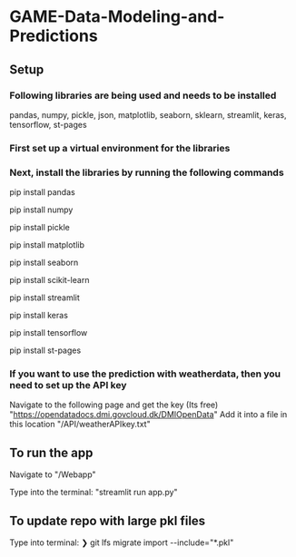 ﻿# GAME-Data-Modeling-and-Predictions

## Setup

### Following libraries are being used and needs to be installed

pandas, numpy, pickle, json, matplotlib, seaborn, sklearn, streamlit, keras, tensorflow, st-pages

### First set up a virtual environment for the libraries

### Next, install the libraries by running the following commands

pip install pandas

pip install numpy

pip install pickle

pip install matplotlib

pip install seaborn

pip install scikit-learn

pip install streamlit

pip install keras

pip install tensorflow

pip install st-pages

### If you want to use the prediction with weatherdata, then you need to set up the API key

Navigate to the following page and get the key (Its free) "https://opendatadocs.dmi.govcloud.dk/DMIOpenData"
Add it into a file in this location "/API/weatherAPIkey.txt"

## To run the app

Navigate to "/Webapp"

Type into the terminal: "streamlit run app.py"

## To update repo with large pkl files

Type into terminal: ❯ git lfs migrate import --include="\*.pkl"
